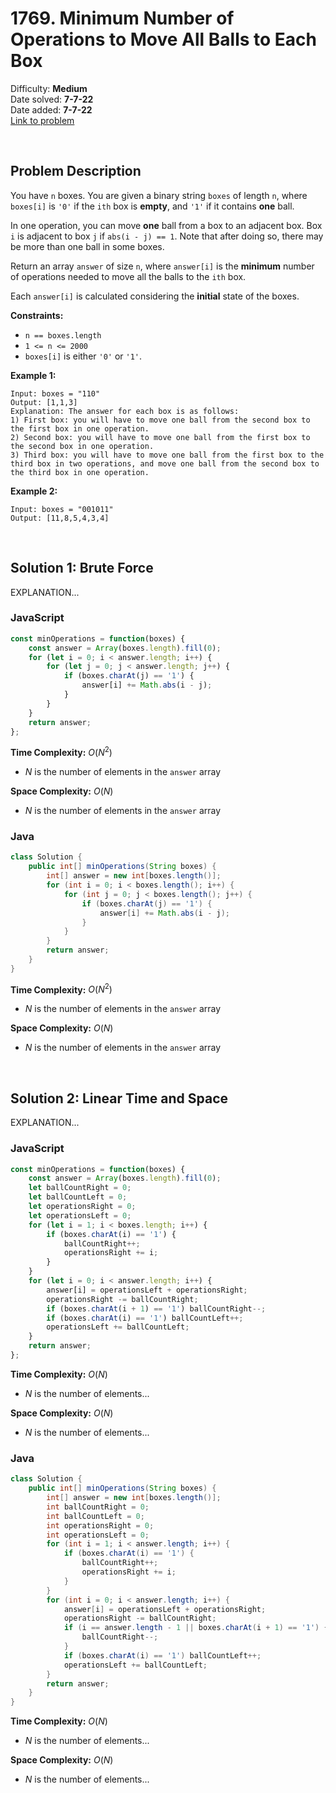 # 1769. Minimum Number of Operations to Move All Balls to Each Box

Difficulty: **Medium**  
Date solved: **7-7-22**  
Date added: **7-7-22**  
[Link to problem](https://leetcode.com/problems/minimum-number-of-operations-to-move-all-balls-to-each-box/)

<br>

## Problem Description

You have `n` boxes. You are given a binary string `boxes` of length `n`, where `boxes[i]` is `'0'` if the `ith` box is **empty**, and `'1'` if it contains **one** ball.

In one operation, you can move **one** ball from a box to an adjacent box. Box `i` is adjacent to box `j` if `abs(i - j) == 1`. Note that after doing so, there may be more than one ball in some boxes.

Return an array `answer` of size `n`, where `answer[i]` is the **minimum** number of operations needed to move all the balls to the `ith` box.

Each `answer[i]` is calculated considering the **initial** state of the boxes.

**Constraints:**

- `n == boxes.length`
- `1 <= n <= 2000`
- `boxes[i]` is either `'0'` or `'1'`.

**Example 1:**

```
Input: boxes = "110"
Output: [1,1,3]
Explanation: The answer for each box is as follows:
1) First box: you will have to move one ball from the second box to the first box in one operation.
2) Second box: you will have to move one ball from the first box to the second box in one operation.
3) Third box: you will have to move one ball from the first box to the third box in two operations, and move one ball from the second box to the third box in one operation.
```

**Example 2:**

```
Input: boxes = "001011"
Output: [11,8,5,4,3,4]
```

<br>

## Solution 1: Brute Force

EXPLANATION...

### **JavaScript**

```js
const minOperations = function(boxes) {
    const answer = Array(boxes.length).fill(0);
    for (let i = 0; i < answer.length; i++) {
        for (let j = 0; j < answer.length; j++) {
            if (boxes.charAt(j) == '1') {
                answer[i] += Math.abs(i - j);   
            }
        }
    }
    return answer;
};
```

**Time Complexity:** $O(N^2)$
- $N$ is the number of elements in the `answer` array

**Space Complexity:** $O(N)$
- $N$ is the number of elements in the `answer` array

### **Java**

```java
class Solution {
    public int[] minOperations(String boxes) {
        int[] answer = new int[boxes.length()];
        for (int i = 0; i < boxes.length(); i++) {
            for (int j = 0; j < boxes.length(); j++) {
                if (boxes.charAt(j) == '1') {
                    answer[i] += Math.abs(i - j);
                }
            }
        }
        return answer;
    }
}
```

**Time Complexity:** $O(N^2)$
- $N$ is the number of elements in the `answer` array

**Space Complexity:** $O(N)$
- $N$ is the number of elements in the `answer` array

<br>

## Solution 2: Linear Time and Space

EXPLANATION...

### **JavaScript**

```js
const minOperations = function(boxes) {
    const answer = Array(boxes.length).fill(0);
    let ballCountRight = 0;
    let ballCountLeft = 0;
    let operationsRight = 0;    
    let operationsLeft = 0;
    for (let i = 1; i < boxes.length; i++) {
        if (boxes.charAt(i) == '1') {
            ballCountRight++;
            operationsRight += i;
        }
    }
    for (let i = 0; i < answer.length; i++) {
        answer[i] = operationsLeft + operationsRight;
        operationsRight -= ballCountRight;
        if (boxes.charAt(i + 1) == '1') ballCountRight--;
        if (boxes.charAt(i) == '1') ballCountLeft++;
        operationsLeft += ballCountLeft;
    }
    return answer;
};
```

**Time Complexity:** $O(N)$
- $N$ is the number of elements...

**Space Complexity:** $O(N)$
- $N$ is the number of elements...

### **Java**

```java
class Solution {
    public int[] minOperations(String boxes) {
        int[] answer = new int[boxes.length()];
        int ballCountRight = 0;
        int ballCountLeft = 0;
        int operationsRight = 0;
        int operationsLeft = 0;
        for (int i = 1; i < answer.length; i++) {
            if (boxes.charAt(i) == '1') {
                ballCountRight++;
                operationsRight += i;
            }
        }
        for (int i = 0; i < answer.length; i++) {
            answer[i] = operationsLeft + operationsRight;
            operationsRight -= ballCountRight;
            if (i == answer.length - 1 || boxes.charAt(i + 1) == '1') {
                ballCountRight--;
            }
            if (boxes.charAt(i) == '1') ballCountLeft++;
            operationsLeft += ballCountLeft;
        }
        return answer;
    }
}
```

**Time Complexity:** $O(N)$
- $N$ is the number of elements...

**Space Complexity:** $O(N)$
- $N$ is the number of elements...